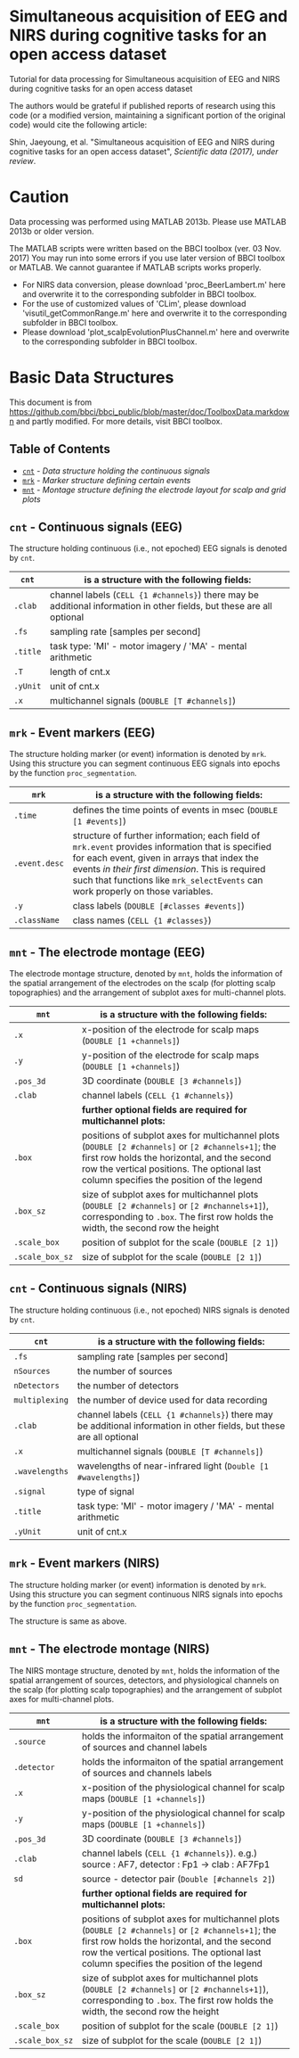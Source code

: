 # Simultaneous acquisition of EEG and NIRS during cognitive tasks for an open access dataset
Tutorial for data processing for Simultaneous acquisition of EEG and NIRS during cognitive tasks for an open access dataset

The authors would be grateful if published reports of research using this code (or a modified version, maintaining a significant portion of the original code) would cite the following article:

Shin, Jaeyoung, et al. "Simultaneous acquisition of EEG and NIRS during cognitive tasks for an open access dataset", _Scientific data (2017), under review_.

# Caution
Data processing was performed using MATLAB 2013b.
Please use MATLAB 2013b or older version. 

The MATLAB scripts were written based on the BBCI toolbox (ver. 03 Nov. 2017)
You may run into some errors if you use later version of BBCI toolbox or MATLAB.
We cannot guarantee if MATLAB scripts works properly.

- For NIRS data conversion, please download 'proc_BeerLambert.m' here and overwrite it to the corresponding subfolder in BBCI toolbox.
- For the use of customized values of 'CLim', please download 'visutil_getCommonRange.m' here and overwrite it to the corresponding subfolder in BBCI toolbox.
- Please download 'plot_scalpEvolutionPlusChannel.m' here and overwrite to the corresponding subfolder in BBCI toolbox.

# Basic Data Structures
This document is from https://github.com/bbci/bbci_public/blob/master/doc/ToolboxData.markdown and partly modified.
For more details, visit BBCI toolbox.

## Table of Contents

- [`cnt`](#Cnt) - _Data structure holding the continuous signals_
- [`mrk`](#Mrk) - _Marker structure defining certain events_
- [`mnt`](#Mnt) - _Montage structure defining the electrode layout for scalp and grid plots_

## `cnt` - Continuous signals (EEG) <a id="Cnt"></a>

The structure holding continuous (i.e., not epoched) EEG signals is denoted by `cnt`.

**`cnt`** | **is a structure with the following fields:**
--------- | ---------------------------------------------
`.clab`   |   channel labels (`CELL {1 #channels}`) there may be additional information in other fields, but these are all optional
`.fs`     |   sampling rate [samples per second]
`.title`  |   task type: 'MI' - motor imagery / 'MA' - mental arithmetic
`.T`      |   length of cnt.x
`.yUnit`  |   unit of cnt.x
`.x`      |   multichannel signals (`DOUBLE [T #channels]`)

## `mrk` - Event markers (EEG) <a id="Mrk"></a>

The structure holding marker (or event) information is denoted by `mrk`. Using
this structure you can segment continuous EEG signals into epochs by the
function `proc_segmentation`.

**`mrk`**    | **is a structure with the following fields:**
------------ | ---------------------------------------------
`.time`      | defines the time points of events in msec (`DOUBLE [1 #events]`)
`.event.desc`| structure of further information; each field of `mrk.event` provides information that is specified for each event, given in arrays that index the events _in their first dimension_. This is required such that functions like `mrk_selectEvents` can work properly on those variables.
`.y`         | class labels (`DOUBLE [#classes #events]`)
`.className` | class names (`CELL {1 #classes}`)

## `mnt` - The electrode montage (EEG) <a id="Mnt"></a>

The electrode montage structure, denoted by `mnt`, holds the information of the
spatial arrangement of the electrodes on the scalp (for plotting scalp
topographies) and the arrangement of subplot axes for multi-channel plots.

**`mnt`**       | **is a structure with the following fields:**
--------------- | ---------------------------------------------
`.x`            | x-position of the electrode for scalp maps (`DOUBLE [1 +channels]`)
`.y`            | y-position of the electrode for scalp maps (`DOUBLE [1 +channels]`)
`.pos_3d`       | 3D coordinate (`DOUBLE [3 #channels]`)
`.clab`         | channel labels (`CELL {1 #channels}`)
                | **further optional fields are required for multichannel plots:**
`.box`          | positions of subplot axes for multichannel plots (`DOUBLE [2 #channels]` or `[2 #channels+1]`; the first row holds the horizontal, and the second row the vertical positions. The optional last column specifies the position of the legend
`.box_sz`       | size of subplot axes for multichannel plots (`DOUBLE [2 #channels]` or `[2 #nchannels+1]`), corresponding to `.box`. The first row holds the width, the second row the height
`.scale_box`    | position of subplot for the scale (`DOUBLE [2 1]`)
`.scale_box_sz` | size of subplot for the scale (`DOUBLE [2 1]`)

## `cnt` - Continuous signals (NIRS) <a id="Cnt"></a>

The structure holding continuous (i.e., not epoched) NIRS signals is denoted by `cnt`.

**`cnt`**     | **is a structure with the following fields:**
-----------   | ---------------------------------------------
`.fs`         |   sampling rate [samples per second]
`nSources`    |   the number of sources
`nDetectors`  |   the number of detectors
`multiplexing`|   the number of device used for data recording
`.clab`       |   channel labels (`CELL {1 #channels}`) there may be additional information in other fields, but these are all optional
`.x`          |   multichannel signals (`DOUBLE [T #channels]`)
`.wavelengths`|   wavelengths of near-infrared light (`Double [1 #wavelengths]`)
`.signal`     |   type of signal
`.title`      |   task type: 'MI' - motor imagery / 'MA' - mental arithmetic
`.yUnit`      |   unit of cnt.x

## `mrk` - Event markers (NIRS) <a id="Mrk"></a>

The structure holding marker (or event) information is denoted by `mrk`. Using
this structure you can segment continuous NIRS signals into epochs by the
function `proc_segmentation`.

The structure is same as above.

## `mnt` - The electrode montage (NIRS) <a id="Mnt"></a>

The NIRS montage structure, denoted by `mnt`, holds the information of the
spatial arrangement of sources, detectors, and physiological channels on the scalp (for plotting scalp
topographies) and the arrangement of subplot axes for multi-channel plots.

**`mnt`**  | **is a structure with the following fields:**
---------- | ---------------------------------------------
`.source`  | holds the informaiton of the spatial arrangement of sources and channel labels
`.detector`| holds the informaiton of the spatial arrangement of sources and channels labels
`.x`       | x-position of the physiological channel for scalp maps (`DOUBLE [1 +channels]`)
`.y`       | y-position of the physiological channel for scalp maps (`DOUBLE [1 +channels]`)
`.pos_3d`  | 3D coordinate (`DOUBLE [3 #channels]`)
`.clab`    | channel labels (`CELL {1 #channels}`). e.g.) source : AF7, detector : Fp1 -> clab : AF7Fp1
`sd`       | source - detector pair (`Double [#channels 2]`)             
           | **further optional fields are required for multichannel plots:**
`.box`     | positions of subplot axes for multichannel plots (`DOUBLE [2 #channels]` or `[2 #channels+1]`; the first row holds the horizontal, and the second row the vertical positions. The optional last column specifies the position of the legend
`.box_sz`       | size of subplot axes for multichannel plots (`DOUBLE [2 #channels]` or `[2 #nchannels+1]`), corresponding to `.box`. The first row holds the width, the second row the height
`.scale_box`    | position of subplot for the scale (`DOUBLE [2 1]`)
`.scale_box_sz` | size of subplot for the scale (`DOUBLE [2 1]`)
